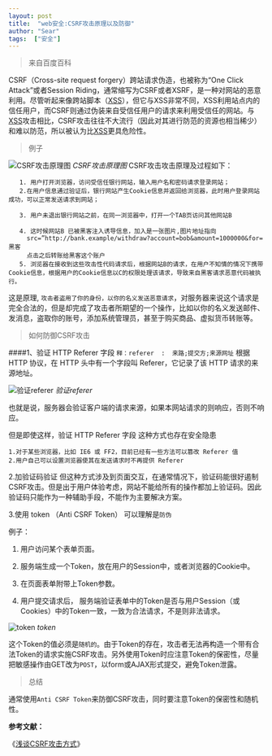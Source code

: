 ```yaml
---
layout: post
title:  "web安全:CSRF攻击原理以及防御"
author: "Sear"
tags:  ["安全"]
---
```


>来自百度百科

CSRF（Cross-site request forgery）跨站请求伪造，也被称为“One Click Attack”或者Session Riding，通常缩写为CSRF或者XSRF，是一种对网站的恶意利用。尽管听起来像跨站脚本（[XSS](https://baike.baidu.com/item/XSS)），但它与XSS非常不同，XSS利用站点内的信任用户，而CSRF则通过伪装来自受信任用户的请求来利用受信任的网站。与[XSS](https://baike.baidu.com/item/XSS)攻击相比，CSRF攻击往往不大流行（因此对其进行防范的资源也相当稀少）和难以防范，所以被认为比[XSS](https://baike.baidu.com/item/XSS)更具危险性。

>例子

![CSRF攻击原理图](https://upload-images.jianshu.io/upload_images/4099767-4e373b4cb613207b.png?imageMogr2/auto-orient/strip%7CimageView2/2/w/1240)
_CSRF攻击原理图_
CSRF攻击攻击原理及过程如下：

       1. 用户打开浏览器，访问受信任银行网站，输入用户名和密码请求登录网站；
       2.在用户信息通过验证后，银行网站产生Cookie信息并返回给浏览器，此时用户登录网站成功，可以正常发送请求到网站；

       3. 用户未退出银行网站之前，在同一浏览器中，打开一个TAB页访问其他网站B

       4. 这时候网站B 已被黑客注入诱导信息，加入是一张图片,图片地址指向
         src=”http://bank.example/withdraw?account=bob&amount=1000000&for=黑客
         点击之后转账给黑客这个账户
       5. 浏览器在接收到这些攻击性代码请求后，根据网站B的请求，在用户不知情的情况下携带Cookie信息，根据用户的Cookie信息以C的权限处理该请求，导致来自黑客请求恶意代码被执行。

这是原理, `攻击者盗用了你的身份，以你的名义发送恶意请求`，对服务器来说这个请求是完全合法的，但是却完成了攻击者所期望的一个操作，比如以你的名义发送邮件、发消息，盗取你的账号，添加系统管理员，甚至于购买商品、虚拟货币转账等。

>如何防御CSRF攻击

####1、验证 HTTP Referer 字段
`释：referer  :  来路;提交方;来源网址`
 根据 HTTP 协议，在 HTTP 头中有一个字段叫 Referer，它记录了该 HTTP 请求的来源地址。

![验证referer](https://upload-images.jianshu.io/upload_images/4099767-5a94fe5b9de08b46.jpeg?imageMogr2/auto-orient/strip%7CimageView2/2/w/1240)
_验证referer_

也就是说，服务器会验证客户端的请求来源，如果本网站请求的则响应，否则不响应。

但是即使这样，验证 HTTP Referer 字段 这种方式也存在安全隐患
 ```
1.对于某些浏览器，比如 IE6 或 FF2，目前已经有一些方法可以篡改 Referer 值
2.用户自己可以设置浏览器使其在发送请求时不再提供 Referer
```

2.加验证码验证
但这种方式涉及到页面交互，在通常情况下，验证码能很好遏制CSRF攻击。但是出于用户体验考虑，网站不能给所有的操作都加上验证码。因此验证码只能作为一种辅助手段，不能作为主要解决方案。

3.使用 token （Anti CSRF Token）
可以理解是`防伪`

例子：

1. 用户访问某个表单页面。

2. 服务端生成一个Token，放在用户的Session中，或者浏览器的Cookie中。

3. 在页面表单附带上Token参数。

4. 用户提交请求后， 服务端验证表单中的Token是否与用户Session（或Cookies）中的Token一致，一致为合法请求，不是则非法请求。

![token](https://upload-images.jianshu.io/upload_images/4099767-52ef0c070b600db7.png?imageMogr2/auto-orient/strip%7CimageView2/2/w/1240)
_token_

这个Token的值必须是`随机的`。由于Token的存在，攻击者无法再构造一个带有合法Token的请求实施CSRF攻击。另外使用Token时应注意Token的保密性，尽量把敏感操作由GET改为`POST`，以form或AJAX形式提交，避免Token泄露。


 >总结

通常使用`Anti CSRF Token`来防御CSRF攻击，同时要注意Token的保密性和随机性。

**参考文献：**

《[浅谈CSRF攻击方式](http://www.cnblogs.com/hyddd/archive/2009/04/09/1432744.html)》
